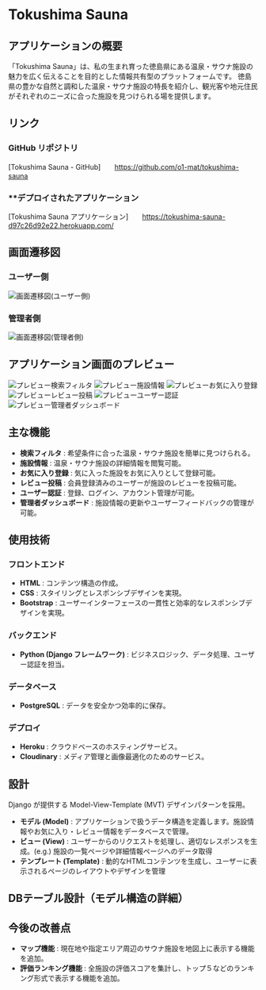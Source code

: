 # Tokushima Sauna 

## アプリケーションの概要
「Tokushima Sauna」は、私の生まれ育った徳島県にある温泉・サウナ施設の魅力を広く伝えることを目的とした情報共有型のプラットフォームです。
徳島県の豊かな自然と調和した温泉・サウナ施設の特長を紹介し、観光客や地元住民がそれぞれのニーズに合った施設を見つけられる場を提供します。


## リンク 
### GitHub リポジトリ
[Tokushima Sauna - GitHub]　　https://github.com/o1-mat/tokushima-sauna
### **デプロイされたアプリケーション
[Tokushima Sauna アプリケーション]　　https://tokushima-sauna-d97c26d92e22.herokuapp.com/


## 画面遷移図
### ユーザー側
![画面遷移図(ユーザー側) ](https://github.com/user-attachments/assets/726ac07b-02fc-4424-8c0f-e07f268bdd66)
### 管理者側
![画面遷移図(管理者側) ](https://github.com/user-attachments/assets/b88fd31a-cf81-4d7e-b4ed-e888cc3d22a5)


## アプリケーション画面のプレビュー
![プレビュー検索フィルタ](https://github.com/user-attachments/assets/adf748c1-1fc0-414f-a3ea-fd8817bda3d2)
![プレビュー施設情報](https://github.com/user-attachments/assets/365dc679-d390-4254-a0dd-9a3dab015d25)
![プレビューお気に入り登録](https://github.com/user-attachments/assets/8df521d7-847e-4879-94d1-2c7b68cc4514)
![プレビューレビュー投稿](https://github.com/user-attachments/assets/df6a9c21-e533-4631-a100-b4b80554e747)
![プレビューユーザー認証](https://github.com/user-attachments/assets/45c0bca7-5276-4934-9b0e-393cf34bc67d)
![プレビュー管理者ダッシュボード](https://github.com/user-attachments/assets/9beaf762-6393-4f29-8ba2-10fae7b55f17)


## 主な機能
- **検索フィルタ** : 希望条件に合った温泉・サウナ施設を簡単に見つけられる。
- **施設情報** : 温泉・サウナ施設の詳細情報を閲覧可能。
- **お気に入り登録** : 気に入った施設をお気に入りとして登録可能。
- **レビュー投稿** : 会員登録済みのユーザーが施設のレビューを投稿可能。
- **ユーザー認証** : 登録、ログイン、アカウント管理が可能。
- **管理者ダッシュボード** : 施設情報の更新やユーザーフィードバックの管理が可能。


## 使用技術
### フロントエンド
- **HTML** : コンテンツ構造の作成。
- **CSS** : スタイリングとレスポンシブデザインを実現。
- **Bootstrap** : ユーザーインターフェースの一貫性と効率的なレスポンシブデザインを実現。
### バックエンド
- **Python (Django フレームワーク)** : ビジネスロジック、データ処理、ユーザー認証を担当。
### データベース
- **PostgreSQL** : データを安全かつ効率的に保存。
### デプロイ
- **Heroku** : クラウドベースのホスティングサービス。
- **Cloudinary** : メディア管理と画像最適化のためのサービス。


## 設計
Django が提供する Model-View-Template (MVT) デザインパターンを採用。
- **モデル (Model)** : アプリケーションで扱うデータ構造を定義します。施設情報やお気に入り・レビュー情報をデータベースで管理。
- **ビュー (View)** : ユーザーからのリクエストを処理し、適切なレスポンスを生成。(e.g.) 施設の一覧ページや詳細情報ページへのデータ取得
- **テンプレート (Template)** : 動的なHTMLコンテンツを生成し、ユーザーに表示されるページのレイアウトやデザインを管理


## DBテーブル設計（モデル構造の詳細）



## 今後の改善点
- **マップ機能** : 現在地や指定エリア周辺のサウナ施設を地図上に表示する機能を追加。
- **評価ランキング機能** : 全施設の評価スコアを集計し、トップ５などのランキング形式で表示する機能を追加。

